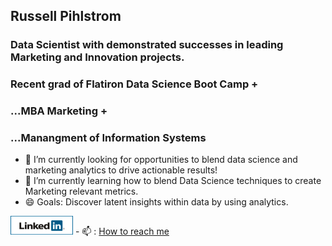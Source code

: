 ## Russell Pihlstrom 
### Data Scientist with demonstrated successes in leading Marketing and Innovation projects.  
### Recent grad of Flatiron Data Science Boot Camp +
###                               ...MBA Marketing + 
###                               ...Manangment of Information Systems

- 👀 I’m currently looking for opportunities to blend data science and marketing analytics to drive actionable results!
- 🌱 I’m currently learning how to blend Data Science techniques to create Marketing relevant metrics.
- 😄 Goals: Discover latent insights within data by using analytics.

<a href="https://www.linkedin.com/in/rgpihlstrom/">
         <img alt="Qries" src="https://github.com/rgpihlstrom/rgpihlstrom/blob/main/linkedinbannerpg1.png"
         width=100" height="30"></a>
 - 📫 : <a href = "mailto:rgpihlstrom@yahoo.com">How to reach me</a>
